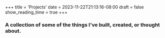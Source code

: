 +++
title = 'Projects'
date = 2023-11-22T21:13:16-08:00
draft = false
show_reading_time = true
+++
### A collection of some of the things I've built, created, or thought about.